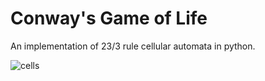 # Conway's Game of Life
An implementation of 23/3 rule cellular automata in python.

![cells](https://user-images.githubusercontent.com/40367628/93039938-201c6a00-f649-11ea-8d6c-a6237a4a84cc.png)
